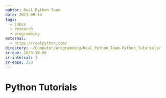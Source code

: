 ```yaml
---
auhtor: Real Python Team
date: 2023-09-14
tags:
  - inbox
  - research
  - programming
external:
  - https://realpython.com/
directory: ~/Computer/programming/Real_Python_Team-Python_Tutorials/
sr-due: 2023-10-06
sr-interval: 3
sr-ease: 250
---
```


# Python Tutorials


